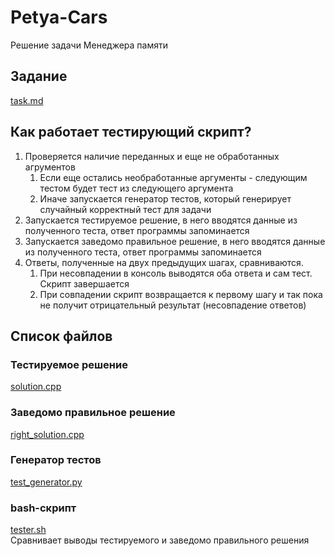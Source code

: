 # Petya-Cars
Решение задачи Менеджера памяти
## Задание
[task.md](https://github.com/SmartOven/Test-Automation/blob/main/MemoryAllocator/task.md)

## Как работает тестирующий скрипт?
1) Проверяется наличие переданных и еще не обработанных агрументов
    1) Если еще остались необработанные аргументы - следующим тестом будет тест из следующего аргумента
    2) Иначе запускается генератор тестов, который генерирует случайный корректный тест для задачи
2) Запускается тестируемое решение, в него вводятся данные из полученного теста, ответ программы запоминается
3) Запускается заведомо правильное решение, в него вводятся данные из полученного теста, ответ программы запоминается
4) Ответы, полученные на двух предыдущих шагах, сравниваются. 
   1) При несовпадении в консоль выводятся оба ответа и сам тест. Скрипт завершается
   2) При совпадении скрипт возвращается к первому шагу и так пока не получит отрицательный результат (несовпадение ответов)

## Список файлов
### Тестируемое решение
[solution.cpp](https://github.com/SmartOven/Test-Automation/blob/main/MemoryAllocator/solution.cpp)

### Заведомо правильное решение
[right_solution.cpp](https://github.com/SmartOven/Test-Automation/blob/main/MemoryAllocator/right_solution.cpp)

### Генератор тестов
[test_generator.py](https://github.com/SmartOven/Test-Automation/blob/main/MemoryAllocator/test_generator.py)

### bash-скрипт
[tester.sh](https://github.com/SmartOven/Test-Automation/blob/main/MemoryAllocator/tester.sh)  
Сравнивает выводы тестируемого и заведомо правильного решения
